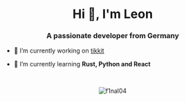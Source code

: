 <h1 align="center">Hi 👋, I'm Leon</h1>
<h3 align="center">A passionate developer from Germany</h3>

- 🔭 I’m currently working on [tikkit](https://github.com/F1nal04/tikkit-backend)

- 🌱 I’m currently learning **Rust, Python and React**
<br>

<p align="center"><img align="center" src="https://github-readme-stats.vercel.app/api/top-langs/?username=f1nal04&langs_count=8&hide=html,css,scss,dockerfile,batchfile&theme=github_dark" alt="f1nal04" /></p>
